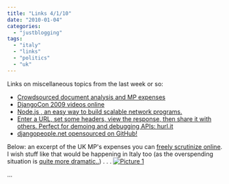 ```yaml
---
title: "Links 4/1/10"
date: "2010-01-04"
categories: 
  - "justblogging"
tags: 
  - "italy"
  - "links"
  - "politics"
  - "uk"
---
```


Links on miscellaneous topics from the last week or so:

- [Crowdsourced document analysis and MP expenses](http://simonwillison.net/2009/Dec/20/crowdsourcing/)
- [DjangoCon 2009 videos online](http://djangocon.blip.tv/posts)
- [Node.js , an easy way to build scalable network programs.](http://nodejs.org/)
- [Enter a URL, set some headers, view the response, then share it with others. Perfect for demoing and debugging APIs: hurl.it](http://hurl.it/)
- [djangopeople.net opensourced on GitHub!](http://github.com/simonw/djangopeople.net)

Below: an excerpt of the UK MP's expenses you can [freely scrutinize online](http://mps-expenses2.guardian.co.uk/). I wish stuff like that would be happening in Italy too (as the overspending situation is [quite more dramatic..](http://news.bbc.co.uk/2/hi/uk_news/politics/7961849.stm)) . . . [![](/media/static/blog_img/picture-12.png "Picture 1")](http://www.michelepasin.org/blog/wp-content/uploads/2010/01/picture-12.png)

...
